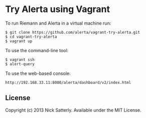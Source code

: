 Try Alerta using Vagrant
========================

To run Riemann and Alerta in a virtual machine run:

```
$ git clone https://github.com/alerta/vagrant-try-alerta.git
$ cd vagrant-try-alerta
$ vagrant up
```

To use the command-line tool:

```
$ vagrant ssh
$ alert-query
```

To use the web-based console:

```
http://192.168.33.11:8000/alerta/dashboard/v2/index.html
```

License
-------

Copyright (c) 2013 Nick Satterly. Available under the MIT License.
